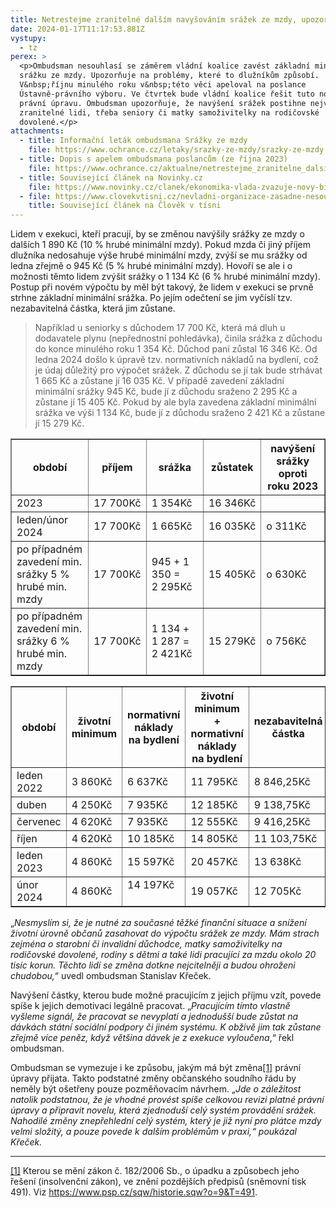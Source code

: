 ```yaml
---
title: Netrestejme zranitelné dalším navyšováním srážek ze mzdy, upozorňuje ombudsman
date: 2024-01-17T11:17:53.881Z
vystupy:
  - tz
perex: >
  <p>Ombudsman nesouhlasí se záměrem vládní koalice zavést základní minimální
  srážku ze mzdy. Upozorňuje na problémy, které to dlužníkům způsobí.
  V&nbsp;říjnu minulého roku v&nbsp;této věci apeloval na poslance
  Ústavně-právního výboru. Ve čtvrtek bude vládní koalice řešit tuto novou
  právní úpravu. Ombudsman upozorňuje, že navýšení srážek postihne nejvíce
  zranitelné lidi, třeba seniory či matky samoživitelky na rodičovské
  dovolené.</p>
attachments:
  - title: Informační leták ombudsmana Srážky ze mzdy
    file: https://www.ochrance.cz/letaky/srazky-ze-mzdy/srazky-ze-mzdy.pdf
  - title: Dopis s apelem ombudsmana poslancům (ze října 2023)
    file: https://www.ochrance.cz/aktualne/netrestejme_zranitelne_dalsim_navysovanim_srazek_ze_mzdy_upozornuje_ombudsman/dopis_ps_pcr.pdf
  - title: Související článek na Novinky.cz
    file: https://www.novinky.cz/clanek/ekonomika-vlada-zvazuje-novy-bic-na-dluzniky-40457157
  - file: https://www.clovekvtisni.cz/nevladni-organizace-zasadne-nesouhlasi-s-navrhem-exekutoru-na-zavedeni-tzv-fixni-srazky-v-exekuci-11017gp
    title: Související článek na Člověk v tísni
---
```

<p>Lidem v&nbsp;exekuci, kteří pracují, by se změnou navýšily srážky ze mzdy o dalších 1 890 Kč (10 % hrubé minimální mzdy). Pokud mzda či jiný příjem dlužníka nedosahuje výše hrubé minimální mzdy, zvýší se mu srážky od ledna zřejmě o 945 Kč (5 % hrubé minimální mzdy). Hovoří se ale i o možnosti těmto lidem zvýšit srážky o 1 134 Kč (6 %&nbsp;hrubé minimální mzdy). Postup při novém výpočtu by měl být takový, že lidem v&nbsp;exekuci se prvně strhne základní minimální srážka. Po jejím odečtení se jim vyčíslí tzv. nezabavitelná částka, která jim zůstane.</p>

<blockquote>
<p>Například u seniorky s důchodem 17 700 Kč, která má dluh u dodavatele plynu (nepřednostní pohledávka), činila srážka z&nbsp;důchodu do konce minulého roku 1&nbsp;354 Kč. Důchod paní zůstal 16 346 Kč. Od ledna 2024 došlo k&nbsp;úpravě tzv. normativních nákladů na bydlení, což je údaj důležitý pro výpočet srážek. Z důchodu se jí tak bude strhávat 1&nbsp;665 Kč a zůstane jí 16 035 Kč. V&nbsp;případě zavedení základní minimální srážky 945 Kč, bude jí z&nbsp;důchodu sraženo 2&nbsp;295 Kč a zůstane jí 15&nbsp;405 Kč. Pokud by ale byla zavedena základní minimální srážka ve výši 1&nbsp;134 Kč, bude jí z&nbsp;důchodu sraženo 2&nbsp;421 Kč a zůstane jí 15&nbsp;279 Kč.</p>
</blockquote>

<table border="1" cellpadding="1" cellspacing="1" width="500">
	<thead>
		<tr>
			<th scope="col"><strong>období</strong></th>
			<th scope="col"><strong>příjem</strong></th>
			<th scope="col">s<strong>rážka</strong></th>
			<th scope="col"><strong>zůstatek</strong></th>
			<th scope="col">navýšení srážky oproti roku 2023</th>
		</tr>
	</thead>
	<tbody>
		<tr>
			<td>2023</td>
			<td>17&nbsp;700Kč</td>
			<td>1&nbsp;354Kč</td>
			<td>16&nbsp;346Kč</td>
			<td>&nbsp;</td>
		</tr>
		<tr>
			<td>leden/únor 2024</td>
			<td>17&nbsp;700Kč</td>
			<td>1&nbsp;665Kč</td>
			<td>16&nbsp;035Kč</td>
			<td>o 311Kč</td>
		</tr>
		<tr>
			<td>po případném zavedení min. srážky 5 % hrubé min. mzdy</td>
			<td>17&nbsp;700Kč</td>
			<td>
			<p>945 + 1 350 = 2&nbsp;295Kč</p>
			</td>
			<td>15&nbsp;405Kč</td>
			<td>o 630Kč</td>
		</tr>
		<tr>
			<td>po případném zavedení min. srážky 6 % hrubé min. mzdy</td>
			<td>17&nbsp;700Kč</td>
			<td>1&nbsp;134 + 1&nbsp;287 = 2&nbsp;421Kč</td>
			<td>15&nbsp;279Kč</td>
			<td>o 756Kč</td>
		</tr>
	</tbody>
</table>

<table border="1" cellpadding="1" cellspacing="1" width="500">
	<thead>
		<tr>
			<th scope="col">období</th>
			<th scope="col">životní minimum</th>
			<th scope="col"><strong>normativní náklady na bydlení</strong></th>
			<th scope="col"><strong>životní minimum + normativní náklady na bydlení</strong></th>
			<th scope="col"><strong>nezabavitelná</strong> <strong>částka</strong></th>
		</tr>
	</thead>
	<tbody>
		<tr>
			<td>leden 2022</td>
			<td>3 860Kč</td>
			<td>6 637Kč</td>
			<td>11 795Kč</td>
			<td>8 846,25Kč</td>
		</tr>
		<tr>
			<td>duben</td>
			<td>4 250Kč</td>
			<td>7 935Kč</td>
			<td>12 185Kč</td>
			<td>9 138,75Kč</td>
		</tr>
		<tr>
			<td>červenec</td>
			<td>4 620Kč</td>
			<td>7 935Kč</td>
			<td>12 555Kč</td>
			<td>9 416,25Kč</td>
		</tr>
		<tr>
			<td>říjen</td>
			<td>4 620Kč</td>
			<td>10 185Kč</td>
			<td>14 805Kč</td>
			<td>11 103,75Kč</td>
		</tr>
		<tr>
			<td>leden 2023</td>
			<td>4 860Kč</td>
			<td>15 597Kč</td>
			<td>20 457Kč</td>
			<td>13 638Kč</td>
		</tr>
		<tr>
			<td>únor 2024</td>
			<td>4 860Kč</td>
			<td>14 197Kč&nbsp; &nbsp;&nbsp;</td>
			<td>19&nbsp;057Kč</td>
			<td>12 705Kč</td>
		</tr>
	</tbody>
</table>

<p>&bdquo;<em>Nesmyslím si, že je nutné za současné těžké finanční situace a snížení životní úrovně občanů zasahovat do výpočtu srážek ze mzdy. Mám strach zejména o starobní či invalidní důchodce, matky samoživitelky na rodičovské dovolené, rodiny s dětmi a také lidi pracující za mzdu okolo 20 tisíc korun. Těchto lidí se změna dotkne nejcitelněji</em> <em>a budou ohroženi chudobou</em><em>,</em>&ldquo; uvedl ombudsman Stanislav Křeček.</p>

<p>Navýšení částky, kterou bude možné pracujícím z jejich příjmu vzít, povede spíše k jejich demotivaci legálně pracovat. &bdquo;<em>Pracujícím tímto vlastně vyšleme signál, že pracovat se nevyplatí a </em><em>jednodušší bude zůstat na dávkách státní sociální podpory či jiném systému. K&nbsp;obživě jim tak zůstane zřejmě více peněz, když většina dávek je z exekuce vyloučena</em>,&ldquo; řekl ombudsman.</p>

<p>Ombudsman se vymezuje i ke způsobu, jakým má být změna<a href="#_ftn1">[1]</a> právní úpravy přijata. Takto podstatné změny občanského soudního řádu by neměly být ošetřeny pouze pozměňovacím návrhem. &bdquo;<em>Jde o záležitost natolik podstatnou, že je vhodné provést spíše celkovou revizi platné právní úpravy a připravit novelu, která zjednoduší celý systém provádění srážek. Nahodilé změny znepřehlední celý systém, který je již nyní pro plátce mzdy velmi složitý, a pouze povede k dalším problémům v&nbsp;praxi,&ldquo; poukázal Křeček. </em></p>

<hr />
<p><a href="#_ftnref1">[1]</a> Kterou se mění zákon č. 182/2006 Sb., o úpadku a způsobech jeho řešení (insolvenční zákon), ve znění pozdějších předpisů (sněmovní tisk 491). Viz <a href="https://www.psp.cz/sqw/historie.sqw?o=9&amp;T=491">https://www.psp.cz/sqw/historie.sqw?o=9&amp;T=491</a>.</p>
